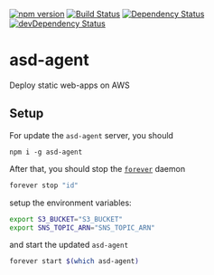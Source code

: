 [![npm version](https://badge.fury.io/js/asd-agent.svg)](https://badge.fury.io/js/asd-agent)
[![Build Status](https://travis-ci.org/innowatio/asd-agent.svg?branch=master)](https://travis-ci.org/innowatio/asd-agent)
[![Dependency Status](https://david-dm.org/innowatio/asd-agent.svg)](https://david-dm.org/innowatio/asd-agent)
[![devDependency Status](https://david-dm.org/innowatio/asd-agent/dev-status.svg)](https://david-dm.org/innowatio/asd-agent#info=devDependencies)

# asd-agent

Deploy static web-apps on AWS

## Setup

For update the `asd-agent` server, you should
```
npm i -g asd-agent
```

After that, you should stop the [`forever`](https://github.com/foreverjs/forever) daemon

```sh
forever stop "id"
```

setup the environment variables:

```sh
export S3_BUCKET="S3_BUCKET"
export SNS_TOPIC_ARN="SNS_TOPIC_ARN"
```

and start the updated `asd-agent`

```sh
forever start $(which asd-agent)
```
